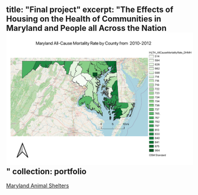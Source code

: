 
title: "Final project"
excerpt: "The Effects of Housing on the Health of Communities in Maryland and People all Across the Nation
 <br/><img src='images/all cause mortality.pdf'>"
collection: portfolio
---
[Maryland Animal Shelters](https://khylton1.github.io/portfolio/MD_shelters/#6/40.480/-76.428)
